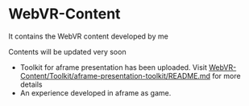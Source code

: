 # WebVR-Content
It contains the WebVR content developed by me 

Contents will be updated very soon

- Toolkit for aframe presentation has been uploaded. Visit [WebVR-Content/Toolkit/aframe-presentation-toolkit/README.md]( WebVR-Content/Toolkit/aframe-presentation-toolkit/README.md) for more details
- An experience developed in aframe as game.
